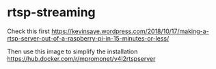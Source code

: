 # rtsp-streaming

Check this first
https://kevinsaye.wordpress.com/2018/10/17/making-a-rtsp-server-out-of-a-raspberry-pi-in-15-minutes-or-less/

Then use this image to simplify the installation
https://hub.docker.com/r/mpromonet/v4l2rtspserver